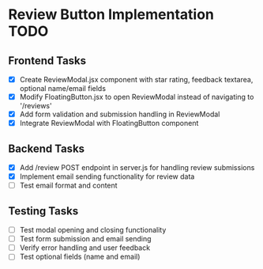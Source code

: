# Review Button Implementation TODO

## Frontend Tasks
- [x] Create ReviewModal.jsx component with star rating, feedback textarea, optional name/email fields
- [x] Modify FloatingButton.jsx to open ReviewModal instead of navigating to '/reviews'
- [x] Add form validation and submission handling in ReviewModal
- [x] Integrate ReviewModal with FloatingButton component

## Backend Tasks
- [x] Add /review POST endpoint in server.js for handling review submissions
- [x] Implement email sending functionality for review data
- [ ] Test email format and content

## Testing Tasks
- [ ] Test modal opening and closing functionality
- [ ] Test form submission and email sending
- [ ] Verify error handling and user feedback
- [ ] Test optional fields (name and email)
